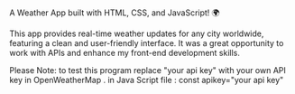 A Weather App built with HTML, CSS, and JavaScript! 🌍  

This app provides real-time weather updates for any city worldwide, featuring a clean and user-friendly interface. It was a great opportunity to work with APIs  and enhance my front-end development skills.  

Please Note:
to test this program replace "your api key" with your own API key in OpenWeatherMap .
in Java Script  file : const apikey="your api key" 

